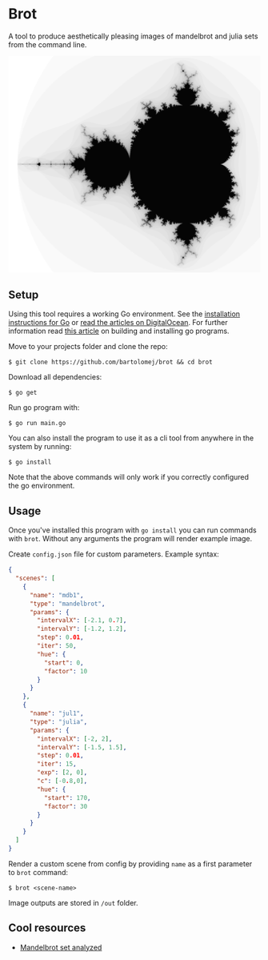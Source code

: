 # Brot

A tool to produce aesthetically pleasing images of mandelbrot and julia sets from the command line.

![Black and white set](./images/black&white.png)

## Setup

Using this tool requires a working Go environment. 
See the [installation instructions for Go](https://golang.org/doc/install) or [read the articles on DigitalOcean](https://www.digitalocean.com/community/tutorial_series/how-to-install-and-set-up-a-local-programming-environment-for-go).
For further information read [this article](https://www.digitalocean.com/community/tutorials/how-to-build-and-install-go-programs) on building and installing go programs.

Move to your projects folder and clone the repo:
```shell script
$ git clone https://github.com/bartolomej/brot && cd brot
```

Download all dependencies:
```shell script
$ go get
```

Run go program with:
```shell script
$ go run main.go
```

You can also install the program to use it as a cli tool from anywhere in the system by running:
```shell script
$ go install
```

Note that the above commands will only work if you correctly configured the go environment.

## Usage

Once you've installed this program with `go install` you can run commands with `brot`.
Without any arguments the program will render example image.

Create `config.json` file for custom parameters. Example syntax:
```json
{
  "scenes": [
    {
      "name": "mdb1",
      "type": "mandelbrot",
      "params": {
        "intervalX": [-2.1, 0.7],
        "intervalY": [-1.2, 1.2],
        "step": 0.01,
        "iter": 50,
        "hue": {
          "start": 0,
          "factor": 10
        }
      }
    },
    {
      "name": "jul1",
      "type": "julia",
      "params": {
        "intervalX": [-2, 2],
        "intervalY": [-1.5, 1.5],
        "step": 0.01,
        "iter": 15,
        "exp": [2, 0],
        "c": [-0.8,0],
        "hue": {
          "start": 170,
          "factor": 30
        }
      }
    }
  ]
}
```

Render a custom scene from config by providing `name` as a first parameter to `brot` command:
```shell script
$ brot <scene-name>
```

Image outputs are stored in `/out` folder.

## Cool resources
- [Mandelbrot set analyzed](https://www.youtube.com/watch?v=7MotVcGvFMg&t=379s)